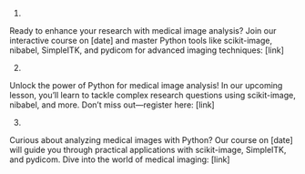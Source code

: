 1.
Ready to enhance your research with medical image analysis? Join our interactive course on [date] and master Python tools like scikit-image, nibabel, SimpleITK, and pydicom for advanced imaging techniques: [link]

2.
Unlock the power of Python for medical image analysis! In our upcoming lesson, you’ll learn to tackle complex research questions using scikit-image, nibabel, and more. Don’t miss out—register here: [link]

3.
Curious about analyzing medical images with Python? Our course on [date] will guide you through practical applications with scikit-image, SimpleITK, and pydicom. Dive into the world of medical imaging: [link]